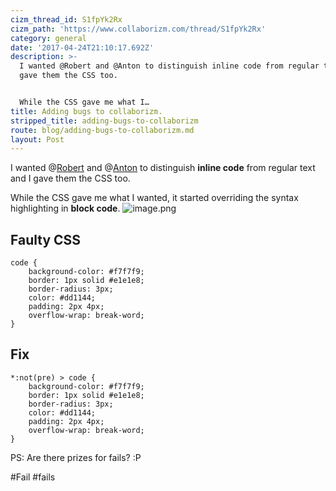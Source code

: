 ```yaml
---
cizm_thread_id: S1fpYk2Rx
cizm_path: 'https://www.collaborizm.com/thread/S1fpYk2Rx'
category: general
date: '2017-04-24T21:10:17.692Z'
description: >-
  I wanted @Robert and @Anton to distinguish inline code from regular text and I
  gave them the CSS too. 


  While the CSS gave me what I…
title: Adding bugs to collaborizm.
stripped_title: adding-bugs-to-collaborizm
route: blog/adding-bugs-to-collaborizm.md
layout: Post
---
```

I wanted @[Robert](21339) and @[Anton](4kvzVlj5e) to distinguish **inline code** from regular text and I gave them the CSS too. 

While the CSS gave me what I wanted, it started overriding the syntax highlighting in **block code**.
![image.png](czm://pkoibmn2ff1hrffgzsvt)

## Faulty CSS
```
code {
    background-color: #f7f7f9;
    border: 1px solid #e1e1e8;
    border-radius: 3px;
    color: #dd1144;
    padding: 2px 4px;
    overflow-wrap: break-word;
}
```

## Fix
```
*:not(pre) > code {
    background-color: #f7f7f9;
    border: 1px solid #e1e1e8;
    border-radius: 3px;
    color: #dd1144;
    padding: 2px 4px;
    overflow-wrap: break-word;
}
```

PS: Are there prizes for fails? :P 

#Fail #fails

